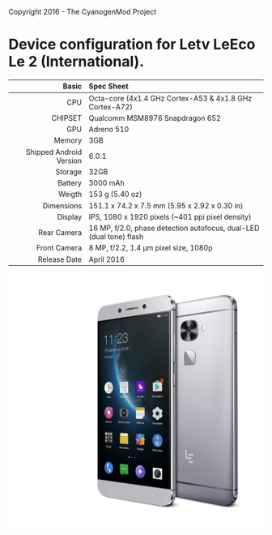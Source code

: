 Copyright 2016 - The CyanogenMod Project

Device configuration for Letv LeEco Le 2 (International).
=======================================================

Basic   | Spec Sheet
-------:|:-------------------------------------------------------------------------
CPU     | Octa-core (4x1.4 GHz Cortex-A53 & 4x1.8 GHz Cortex-A72)
CHIPSET | Qualcomm MSM8976 Snapdragon 652
GPU     | Adreno 510
Memory  | 3GB
Shipped Android Version | 6.0.1
Storage | 32GB
Battery | 3000 mAh
Weigth | 153 g (5.40 oz)
Dimensions | 151.1 x 74.2 x 7.5 mm (5.95 x 2.92 x 0.30 in)
Display | IPS, 1080 x 1920 pixels (~401 ppi pixel density)
Rear Camera  | 16 MP, f/2.0, phase detection autofocus, dual-LED (dual tone) flash
Front Camera | 8 MP, f/2.2, 1.4 µm pixel size, 1080p
Release Date | April 2016

![LeEco Le 2](https://github.com/JamBax/LeEco_ressources/blob/master/bnQCeCb8aGJcmTEpHYyj0vz0Ouuum.jpg "LeEco Le 2")
